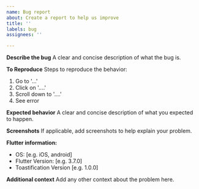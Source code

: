 ```yaml
---
name: Bug report
about: Create a report to help us improve
title: ''
labels: bug
assignees: ''

---
```


**Describe the bug**
A clear and concise description of what the bug is.

**To Reproduce**
Steps to reproduce the behavior:
1. Go to '...'
2. Click on '....'
3. Scroll down to '....'
4. See error

**Expected behavior**
A clear and concise description of what you expected to happen.

**Screenshots**
If applicable, add screenshots to help explain your problem.

**Flutter information:**
 - OS: [e.g. iOS, android]
 - Flutter Version: [e.g. 3.7.0]
 - Toastification Version [e.g. 1.0.0]

**Additional context**
Add any other context about the problem here.
